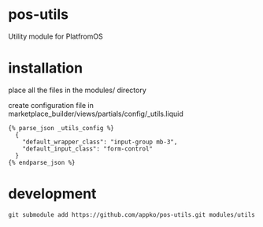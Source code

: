 # pos-utils

Utility module for PlatfromOS

# installation

place all the files in the modules/ directory

create configuration file in marketplace_builder/views/partials/config/\_utils.liquid

```code
{% parse_json _utils_config %}
  {
    "default_wrapper_class": "input-group mb-3",
    "default_input_class": "form-control"
  }
{% endparse_json %}
```

# development

`git submodule add https://github.com/appko/pos-utils.git modules/utils`
